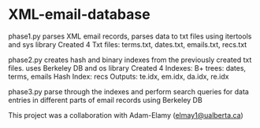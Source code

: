 # XML-email-database
phase1.py parses XML email records, parses data to txt files
          using itertools and sys library
Created 4 Txt files:
          terms.txt, dates.txt, emails.txt, recs.txt
          
phase2.py creates hash and binary indexes from the previously created txt files.
          uses Berkeley DB and os library
Created 4 Indexes:
          B+ trees:
          dates, terms, emails
          Hash Index:
          recs
          Outputs: te.idx, em.idx, da.idx, re.idx          
          
phase3.py parse through the indexes and perform search queries for data entries in different parts of email records
          using Berkeley DB 
          
          
This project was a collaboration with Adam-Elamy (elmay1@ualberta.ca)          
